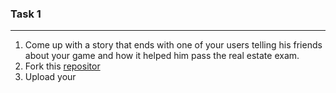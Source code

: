 ### Task 1
---
1. Come up with a story that ends with one of your users telling his friends about your game and how it helped him pass the real estate exam.
2. Fork this [repositor]()
3. Upload your
